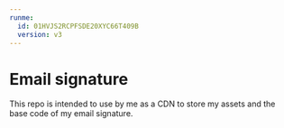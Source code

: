 ```yaml
---
runme:
  id: 01HVJS2RCPFSDE20XYC66T409B
  version: v3
---
```


# Email signature

This repo is intended to use by me as a CDN to store my assets and the base code of my email signature.
